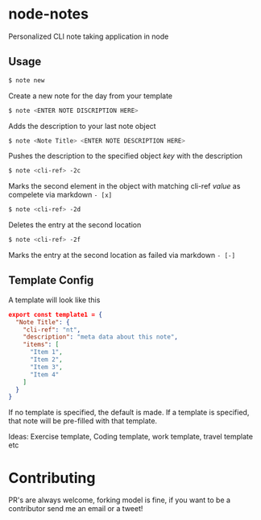 # node-notes
Personalized CLI note taking application in node


## Usage
```sh
$ note new
 ```
Create a new note for the day from your template

```sh
$ note <ENTER NOTE DISCRIPTION HERE>
```
Adds the description to your last note object

```sh
$ note <Note Title> <ENTER NOTE DESCRIPTION HERE>
```
Pushes the description to the specified object *key* with the description

```sh
$ note <cli-ref> -2c
```
Marks the second element in the object with matching cli-ref *value* as compelete via markdown `- [x]`

```sh
$ note <cli-ref> -2d
```
Deletes the entry at the second location

```sh
$ note <cli-ref> -2f
```
Marks the entry at the second location as failed via markdown `- [-]`

## Template Config
A template will look like this

```json
export const template1 = {
  "Note Title": {
    "cli-ref": "nt",
    "description": "meta data about this note",
    "items": [
      "Item 1",
      "Item 2",
      "Item 3",
      "Item 4"
    ]
  }
}
```
If no template is specified, the default is made.
If a template is specified, that note will be pre-filled with that template.

Ideas:
Exercise template, Coding template, work template, travel template etc


# Contributing
PR's are always welcome, forking model is fine, if you want to be a contributor send me an email or a tweet!
